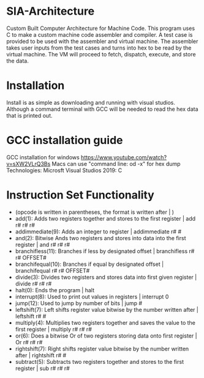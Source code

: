 # SIA-Architecture
Custom Built Computer Architecture for Machine Code.
This program uses C to make a custom machine code assembler and compiler. 
A test case is provided to be used with the assembler and virtual machine. 
The assembler takes user inputs from the test cases and turns into hex to be read by the virtual machine. 
The VM will proceed to fetch, dispatch, execute, and store the data.

# Installation
Install is as simple as downloading and running with visual studios. 
Although a command terminal with GCC will be needed to read the hex data that is printed out.

# GCC installation guide
GCC installation for windows https://www.youtube.com/watch?v=sXW2VLrQ3Bs
Macs can use "command line: od -x" for hex dump
Technologies: Microsft Visual Studios 2019: C

# Instruction Set Functionality
* (opcode is written in parentheses, the format is written after | )
* add(1): Adds two registers together and stores to the first register | add r# r# r#
* addimmediate(9): Adds an integer to register | addimmediate r# #
* and(2): Bitwise Ands two registers and stores into data into the first register | and r# r# r#
* branchifless(11): Branches if less by designated offset | branchifless r# r# OFFSET#
* branchifequal(10): Branches if equal by designated offset | branchifequal r# r# OFFSET#
* divide(3): Divides two registers and stores data into first given register | divide r# r# r#
* halt(0): Ends the program | halt
* interrupt(8): Used to print out values in registers | interrupt 0
* jump(12): Used to jump by number of bits | jump #
* leftshift(7): Left shifts register value bitwise by the number written after | leftshift r# #
* multiply(4): Multiplies two registers together and saves the value to the first register | multiply r# r# r#
* or(6): Does a bitwise Or of two registers storing data onto first register | Or r# r# r#
* rightshift(7): Right shifts register value bitwise by the number written after | rightshift r# #
* subtract(5): Subtracts two registers together and stores to the first register | sub r# r# r#
